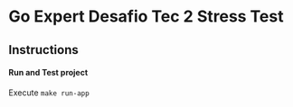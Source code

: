 # Go Expert Desafio Tec 2 Stress Test

## Instructions

#### Run and Test project

Execute `make run-app` 
